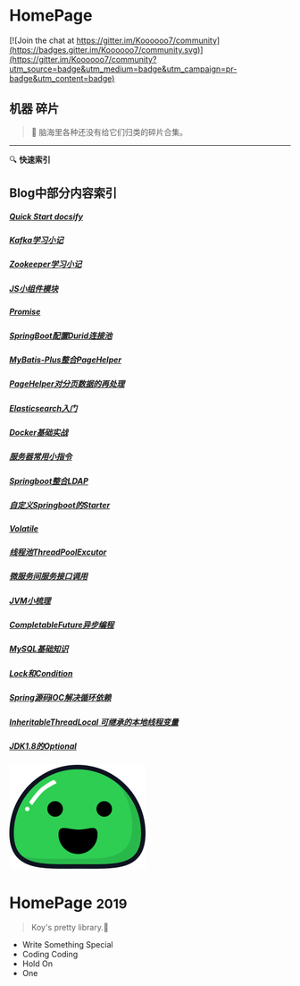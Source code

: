 # HomePage

[![Join the chat at https://gitter.im/Koooooo7/community](https://badges.gitter.im/Koooooo7/community.svg)](https://gitter.im/Koooooo7/community?utm_source=badge&utm_medium=badge&utm_campaign=pr-badge&utm_content=badge)


<!-- for github search text -->
## 机器 碎片

> :wrench: 脑海里各种还没有给它们归类的碎片合集。 
-----
:mag: **快速索引**
## Blog中部分内容索引

##### [Quick Start docsify](https://koooooo.ko8e24.top/#/https://koooooo.ko8e24.top/#/patch/docs/Quick-Start-docsify.md)
##### [Kafka学习小记](https://koooooo.ko8e24.top/#/https://koooooo.ko8e24.top/#/patch/docs/Kafka学习小记.md)
##### [Zookeeper学习小记](https://koooooo.ko8e24.top/#/https://koooooo.ko8e24.top/#/patch/docs/Zookeeper学习小记.md)
##### [JS小组件模块](/https://koooooo.ko8e24.top/#/https://koooooo.ko8e24.top/#/patch/docs/JS小组件模块.md)
##### [Promise](/https://koooooo.ko8e24.top/#/https://koooooo.ko8e24.top/#/patch/docs/Promise.md)
##### [SpringBoot配置Durid连接池](/https://koooooo.ko8e24.top/#/https://koooooo.ko8e24.top/#/patch/docs/SpringBoot配置Durid连接池.md)
##### [MyBatis-Plus整合PageHelper](/https://koooooo.ko8e24.top/#/patch/docs/MyBatis-Plus整合PageHelper.md) 
##### [PageHelper对分页数据的再处理](/https://koooooo.ko8e24.top/#/patch/docs/PageHelper对分页数据的再处理.md)
##### [Elasticsearch入门](/https://koooooo.ko8e24.top/#/patch/docs/Elasticsearch入门.md)
##### [Docker基础实战](/https://koooooo.ko8e24.top/#/patch/docs/Docker基础实战.md)
##### [服务器常用小指令](/https://koooooo.ko8e24.top/#/patch/docs/服务器常用小指令.md)
##### [Springboot整合LDAP](/https://koooooo.ko8e24.top/#/patch/docs/Springboot整合LDAP.md)
##### [自定义Springboot的Starter](/https://koooooo.ko8e24.top/#/patch/docs/自定义Springboot的Starter.md)
##### [Volatile](/https://koooooo.ko8e24.top/#/patch/docs/Volatile.md)
##### [线程池ThreadPoolExcutor](/https://koooooo.ko8e24.top/#/patch/docs/线程池ThreadPoolExcutor.md)
##### [微服务间服务接口调用](/https://koooooo.ko8e24.top/#/patch/docs/微服务间服务接口调用.md)
##### [JVM小梳理](/https://koooooo.ko8e24.top/#/patch/docs/JVM小梳理.md)
##### [CompletableFuture异步编程](/https://koooooo.ko8e24.top/#/patch/docs/CompletableFuture异步编程.md)
##### [MySQL基础知识](/https://koooooo.ko8e24.top/#/patch/docs/MySQL基础知识.md)
##### [Lock和Condition](/https://koooooo.ko8e24.top/#/patch/docs/Lock和Condition.md)
##### [Spring源码IOC解决循环依赖](/https://koooooo.ko8e24.top/#/patch/docs/Spring源码IOC解决循环依赖.md)
##### [InheritableThreadLocal 可继承的本地线程变量](/https://koooooo.ko8e24.top/#/patch/docs/InheritableThreadLocal.md)
##### [JDK1.8的Optional](/https://koooooo.ko8e24.top/#/patch/docs/JDK1.8的Optional.md)


<!-- cover -->
![logo](docs/_media/icon.svg)

# HomePage <small>2019</small>

> Koy's  pretty  library.:rainbow:

- Write Something Special
- Coding Coding 
- Hold On
- One